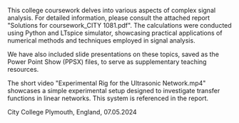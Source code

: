 This college coursework delves into various aspects of complex signal analysis. For detailed information, please consult the attached report "Solutions for coursework_CITY 1081.pdf". The calculations were conducted using Python and LTspice simulator, showcasing practical applications of numerical methods and techniques employed in signal analysis.

We have also included slide presentations on these topics, saved as the Power Point Show (PPSX) files, to serve as supplementary teaching resources.

The short video "Experimental Rig for the Ultrasonic Network.mp4" showcases a simple experimental setup designed to investigate transfer functions in linear networks.
This system is referenced in the report.

City College Plymouth, England, 07.05.2024
